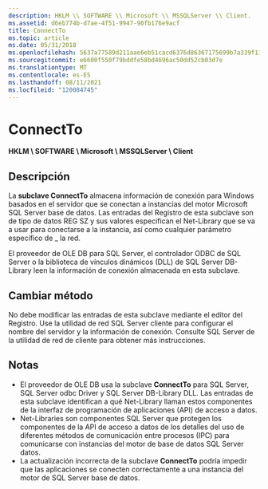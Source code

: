 ```yaml
---
description: HKLM \\ SOFTWARE \\ Microsoft \\ MSSQLServer \\ Client.
ms.assetid: d6eb774b-d7ae-4f51-9947-90fb176e9acf
title: ConnectTo
ms.topic: article
ms.date: 05/31/2018
ms.openlocfilehash: 5637a77589d211aae6eb51cacd6376d86367175699b7a339f11f19cc2108b80e
ms.sourcegitcommit: e6600f550f79bddfe58bd4696ac50dd52cb03d7e
ms.translationtype: MT
ms.contentlocale: es-ES
ms.lasthandoff: 08/11/2021
ms.locfileid: "120084745"
---
```

# <a name="connectto"></a>ConnectTo

**HKLM \\ SOFTWARE \\ Microsoft \\ MSSQLServer \\ Client**

## <a name="description"></a>Descripción

La **subclave ConnectTo** almacena información de conexión para Windows basados en el servidor que se conectan a instancias del motor Microsoft SQL Server base de datos. Las entradas del Registro de esta subclave son de tipo de datos REG SZ y sus valores especifican el Net-Library que se va a usar para conectarse a la instancia, así como cualquier parámetro específico de \_ la red.

El proveedor de OLE DB para SQL Server, el controlador ODBC de SQL Server o la biblioteca de vínculos dinámicos (DLL) de SQL Server DB-Library leen la información de conexión almacenada en esta subclave.

## <a name="change-method"></a>Cambiar método

No debe modificar las entradas de esta subclave mediante el editor del Registro. Use la utilidad de red SQL Server cliente para configurar el nombre del servidor y la información de conexión. Consulte SQL Server de la utilidad de red de cliente para obtener más instrucciones.

## <a name="notes"></a>Notas

-   El proveedor de OLE DB usa la subclave **ConnectTo** para SQL Server, SQL Server odbc Driver y SQL Server DB-Library DLL. Las entradas de esta subclave identifican a qué Net-Library llaman estos componentes de la interfaz de programación de aplicaciones (API) de acceso a datos.
-   Net-Libraries son componentes SQL Server que protegen los componentes de la API de acceso a datos de los detalles del uso de diferentes métodos de comunicación entre procesos (IPC) para comunicarse con instancias del motor de base de datos SQL Server datos.
-   La actualización incorrecta de la subclave **ConnectTo** podría impedir que las aplicaciones se conecten correctamente a una instancia del motor de SQL Server base de datos.

 

 



